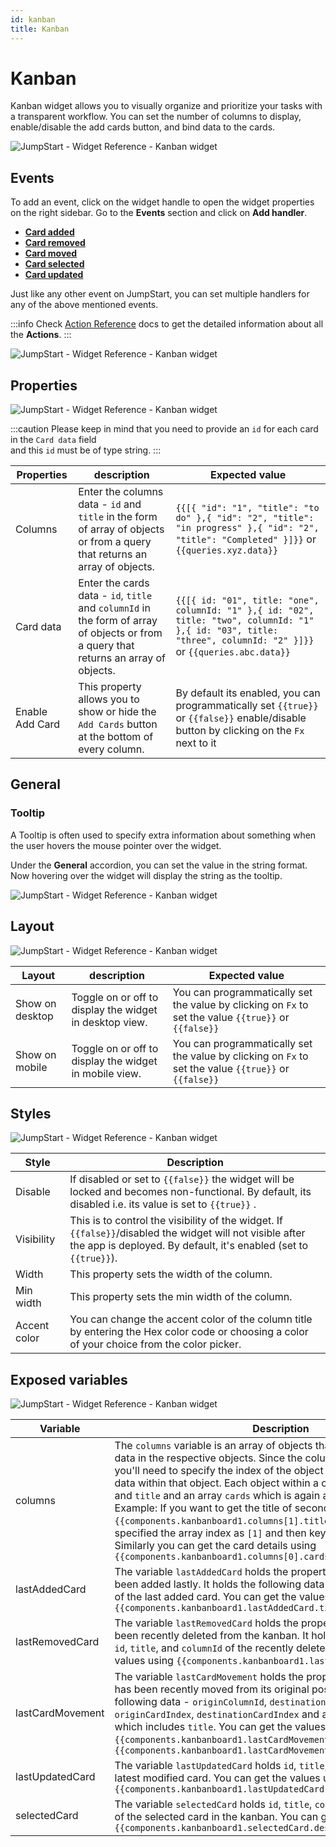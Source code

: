 ```yaml
---
id: kanban
title: Kanban
---
```


# Kanban

Kanban widget allows you to visually organize and prioritize your tasks with a transparent workflow. You can set the number of columns to display, enable/disable the add cards button, and bind data to the cards.

<div style={{textAlign: 'center'}}>

<img className="screenshot-full" src="/img/widgets/kanban/kanban.png" alt="JumpStart - Widget Reference - Kanban widget" />

</div>

## Events

To add an event, click on the widget handle to open the widget properties on the right sidebar. Go to the **Events** section and click on **Add handler**.

- **[Card added](#card-added)**
- **[Card removed](#card-removed)**
- **[Card moved](#card-moved)**
- **[Card selected](#card-selected)**
- **[Card updated](#card-updated)**

Just like any other event on JumpStart, you can set multiple handlers for any of the above mentioned events.

:::info
Check [Action Reference](/docs/category/actions-reference) docs to get the detailed information about all the **Actions**.
:::

<div style={{textAlign: 'center'}}>

<img className="screenshot-full" src="/img/widgets/kanban/kanban-events.png" alt="JumpStart - Widget Reference - Kanban widget" />

</div>

## Properties

<div style={{textAlign: 'center'}}>

<img className="screenshot-full" src="/img/widgets/kanban/properties.png" alt="JumpStart - Widget Reference - Kanban widget" />

</div>

:::caution
Please keep in mind that you need to provide an `id` for each card in the `Card data` field <br />
and this `id` must be of type string.
:::

| Properties | description | Expected value |
| ----------- | ----------- | ----------- |
| Columns | Enter the columns data - `id` and `title` in the form of array of objects or from a query that returns an array of objects. | `{{[{ "id": "1", "title": "to do" },{ "id": "2", "title": "in progress" },{ "id": "2", "title": "Completed" }]}}` or `{{queries.xyz.data}}` |
| Card data | Enter the cards data - `id`, `title` and `columnId` in the form of array of objects or from a query that returns an array of objects. | `{{[{ id: "01", title: "one", columnId: "1" },{ id: "02", title: "two", columnId: "1" },{ id: "03", title: "three", columnId: "2" }]}}` or `{{queries.abc.data}}` |
| Enable Add Card | This property allows you to show or hide the `Add Cards` button at the bottom of every column. | By default its enabled, you can programmatically set `{{true}}` or `{{false}}` enable/disable button by clicking on the `Fx` next to it |

## General
### Tooltip

A Tooltip is often used to specify extra information about something when the user hovers the mouse pointer over the widget.

Under the <b>General</b> accordion, you can set the value in the string format. Now hovering over the widget will display the string as the tooltip.

<div style={{textAlign: 'center'}}>

<img className="screenshot-full" src="/img/tooltip.png" alt="JumpStart - Widget Reference - Kanban widget" />

</div>

## Layout

<div style={{textAlign: 'center'}}>

<img className="screenshot-full" src="/img/widgets/kanban/layout.png" alt="JumpStart - Widget Reference - Kanban widget" />

</div>

| Layout          | description                                             | Expected value                                                                                        |
| --------------- | ------------------------------------------------------- | ----------------------------------------------------------------------------------------------------- |
| Show on desktop | Toggle on or off to display the widget in desktop view. | You can programmatically set the value by clicking on `Fx` to set the value `{{true}}` or `{{false}}` |
| Show on mobile  | Toggle on or off to display the widget in mobile view.  | You can programmatically set the value by clicking on `Fx` to set the value `{{true}}` or `{{false}}` |

## Styles

<div style={{textAlign: 'center'}}>

<img className="screenshot-full" src="/img/widgets/kanban/styles.png" alt="JumpStart - Widget Reference - Kanban widget" />

</div>

| Style        | Description                                                                                                                                                                   |
| ------------ | ----------------------------------------------------------------------------------------------------------------------------------------------------------------------------- |
| Disable      | If disabled or set to `{{false}}` the widget will be locked and becomes non-functional. By default, its disabled i.e. its value is set to `{{true}}` .                        |
| Visibility   | This is to control the visibility of the widget. If `{{false}}`/disabled the widget will not visible after the app is deployed. By default, it's enabled (set to `{{true}}`). |
| Width        | This property sets the width of the column.                                                                                                                                   |
| Min width    | This property sets the min width of the column.                                                                                                                               |
| Accent color | You can change the accent color of the column title by entering the Hex color code or choosing a color of your choice from the color picker.                                  |

## Exposed variables

<div style={{textAlign: 'center'}}>

<img className="screenshot-full" src="/img/widgets/kanban/variables.png" alt="JumpStart - Widget Reference - Kanban widget" />

</div>

| Variable | Description |
| -------- | ----------- |
| columns | The `columns` variable is an array of objects that includes the columns data in the respective objects. Since the columns variable is an array you'll need to specify the index of the object in the array to get the data within that object. Each object within a column has two keys - `id` and `title` and an array `cards` which is again an array of objects. Example: If you want to get the title of second card then you'll use `{{components.kanbanboard1.columns[1].title}}` - here we have specified the array index as `[1]` and then key which is the `title`. Similarly you can get the card details using `{{components.kanbanboard1.columns[0].cards[1].title}}` |
| lastAddedCard | The variable `lastAddedCard` holds the properties of the card that has been added lastly. It holds the following data - `id`, `title`, and `columnId` of the last added card. You can get the values using `{{components.kanbanboard1.lastAddedCard.title}}` |
| lastRemovedCard | The variable `lastRemovedCard` holds the properties of the card that has been recently deleted from the kanban. It holds the following data - `id`, `title`, and `columnId` of the recently deleted card. You can get the values using `{{components.kanbanboard1.lastRemovedCard.title}}` |
| lastCardMovement | The variable `lastCardMovement` holds the properties of the card that has been recently moved from its original position. It holds the following data - `originColumnId`, `destinationColumnId`, `originCardIndex`, `destinationCardIndex` and an object `cardDetails` which includes `title`. You can get the values using `{{components.kanbanboard1.lastCardMovement.cardDetails.title}}` or `{{components.kanbanboard1.lastCardMovement.destinationCardIndex}}` |
| lastUpdatedCard | The variable `lastUpdatedCard` holds `id`, `title`, and `columnId` of the latest modified card. You can get the values using `{{components.kanbanboard1.lastUpdatedCard.columnId}}` |
| selectedCard | The variable `selectedCard` holds `id`, `title`, `columnId`, and `description` of the selected card in the kanban. You can get the values using `{{components.kanbanboard1.selectedCard.description}}` |